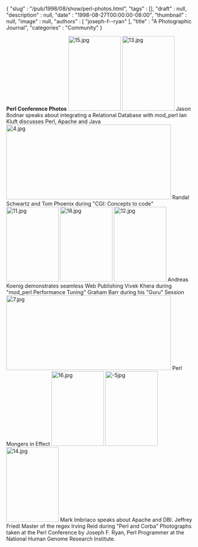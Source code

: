 {
   "slug" : "/pub/1998/08/show/perl-photos.html",
   "tags" : [],
   "draft" : null,
   "description" : null,
   "date" : "1998-08-27T00:00:00-08:00",
   "thumbnail" : null,
   "image" : null,
   "authors" : [
      "joseph-f--ryan"
   ],
   "title" : "A Photographic Journal",
   "categories" : "Community"
}



**Perl
Conference
Photos**
<img src="/images/_pub_1998_08_show_perl-photos/15.jpg" alt="15.jpg" width="140" height="200" />
<img src="/images/_pub_1998_08_show_perl-photos/13.jpg" alt="13.jpg" width="140" height="200" />
Jason Bodnar speaks about integrating a Relational Database with mod\_perl
Ian Kluft discusses Perl, Apache and Java
<img src="/images/_pub_1998_08_show_perl-photos/4.jpg" alt="4.jpg" width="440" height="200" />
Randal Schwartz and Tom Phoenix during "CGI: Concepts to code"
<img src="/images/_pub_1998_08_show_perl-photos/11.jpg" alt="11.jpg" width="140" height="200" />
<img src="/images/_pub_1998_08_show_perl-photos/18.jpg" alt="18.jpg" width="140" height="200" />
<img src="/images/_pub_1998_08_show_perl-photos/12.jpg" alt="12.jpg" width="140" height="200" />
Andreas Koenig demonstrates seamless Web Publishing
Vivek Khera during "mod\_perl Performance Tuning"
Graham Barr during his "Guru" Session
<img src="/images/_pub_1998_08_show_perl-photos/7.jpg" alt="7.jpg" width="440" height="200" />
Perl Mongers in Effect
<img src="/images/_pub_1998_08_show_perl-photos/16.jpg" alt="16.jpg" width="140" height="200" />
<img src="/images/_pub_1998_08_show_perl-photos/5.jpg" alt="-5jpg" width="140" height="200" />
<img src="/images/_pub_1998_08_show_perl-photos/14.jpg" alt="14.jpg" width="140" height="200" />
Mark Imbriaco speaks about Apache and DBI.
Jeffrey Friedl Master of the regex
Irving Reid during "Perl and Corba"
Photographs taken at the Perl Conference by Joseph F. Ryan,
Perl Programmer at the National Human Genome Research Institute.

